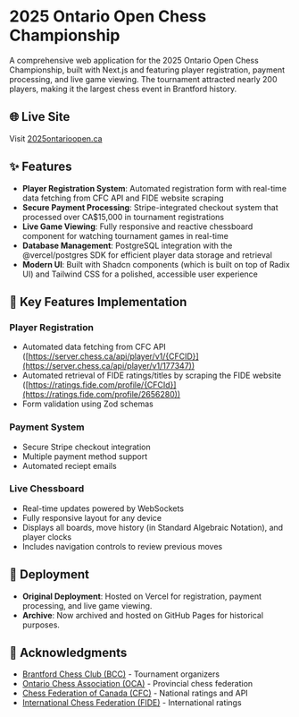# 2025 Ontario Open Chess Championship

A comprehensive web application for the 2025 Ontario Open Chess Championship, built with Next.js and featuring player registration, payment processing, and live game viewing. The tournament attracted nearly 200 players, making it the largest chess event in Brantford history.

## 🌐 Live Site

Visit [2025ontarioopen.ca](https://www.2025ontarioopen.ca)

## ✨ Features

- **Player Registration System**: Automated registration form with real-time data fetching from CFC API and FIDE website scraping
- **Secure Payment Processing**: Stripe-integrated checkout system that processed over CA$15,000 in tournament registrations
- **Live Game Viewing**: Fully responsive and reactive chessboard component for watching tournament games in real-time
- **Database Management**: PostgreSQL integration with the @vercel/postgres SDK for efficient player data storage and retrieval
- **Modern UI**: Built with Shadcn components (which is built on top of Radix UI) and Tailwind CSS for a polished, accessible user experience

## 🎯 Key Features Implementation

### Player Registration
- Automated data fetching from CFC API ([https://server.chess.ca/api/player/v1/{CFCID}](https://server.chess.ca/api/player/v1/177347))
- Automated retrieval of FIDE ratings/titles by scraping the FIDE website ([https://ratings.fide.com/profile/{CFCId}](https://ratings.fide.com/profile/2656280))
- Form validation using Zod schemas

### Payment System
- Secure Stripe checkout integration
- Multiple payment method support
- Automated reciept emails

### Live Chessboard
- Real-time updates powered by WebSockets
- Fully responsive layout for any device
- Displays all boards, move history (in Standard Algebraic Notation), and player clocks
- Includes navigation controls to review previous moves

## 🚀 Deployment

- **Original Deployment**: Hosted on Vercel for registration, payment processing, and live game viewing.  
- **Archive**: Now archived and hosted on GitHub Pages for historical purposes.

## 🙏 Acknowledgments

- [Brantford Chess Club (BCC)](https://www.brantchess.ca) - Tournament organizers
- [Ontario Chess Association (OCA)](https://www.ontariochess.com/) - Provincial chess federation
- [Chess Federation of Canada (CFC)](https://www.chess.ca) - National ratings and API
- [International Chess Federation (FIDE)](https://www.fide.com/) - International ratings
